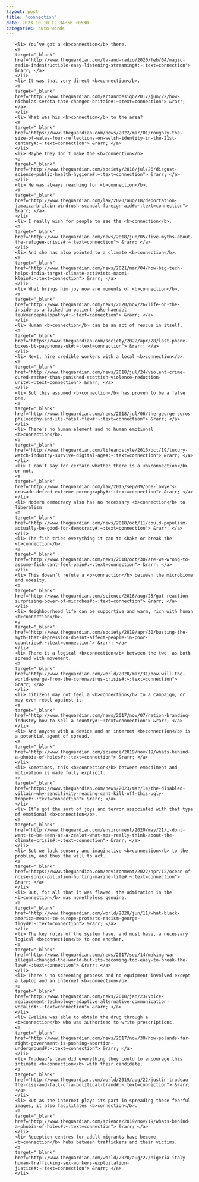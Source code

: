 ```yaml
---
layout: post
title: "connection"
date: 2023-10-10 12:34:56 +0530
categories: auto-words
---
```

<ol>

    <li> You’ve got a <b>connection</b> there.
    <a 
    target="_blank" 
    href="http://www.theguardian.com/tv-and-radio/2020/feb/04/magic-radio-indestructible-easy-listening-streaming#:~:text=connection"> &rarr; </a>
    </li>
    <li> It was that very direct <b>connection</b>.
    <a 
    target="_blank" 
    href="http://www.theguardian.com/artanddesign/2017/jun/22/how-nicholas-serota-tate-changed-britain#:~:text=connection"> &rarr; </a>
    </li>
    <li> What was his <b>connection</b> to the area?
    <a 
    target="_blank" 
    href="https://www.theguardian.com/news/2022/mar/01/roughly-the-size-of-wales-four-reflections-on-welsh-identity-in-the-21st-century#:~:text=connection"> &rarr; </a>
    </li>
    <li> Maybe they don’t make the <b>connection</b>.
    <a 
    target="_blank" 
    href="http://www.theguardian.com/society/2016/jul/26/disgust-science-public-health-hygiene#:~:text=connection"> &rarr; </a>
    </li>
    <li> He was always reaching for <b>connection</b>.
    <a 
    target="_blank" 
    href="http://www.theguardian.com/law/2020/aug/18/deportation-jamaica-britain-windrush-scandal-foreign-aid#:~:text=connection"> &rarr; </a>
    </li>
    <li> I really wish for people to see the <b>connection</b>.
    <a 
    target="_blank" 
    href="http://www.theguardian.com/news/2018/jun/05/five-myths-about-the-refugee-crisis#:~:text=connection"> &rarr; </a>
    </li>
    <li> And she has also pointed to a climate <b>connection</b>.
    <a 
    target="_blank" 
    href="http://www.theguardian.com/news/2021/mar/04/how-big-tech-helps-india-target-climate-activists-naomi-klein#:~:text=connection"> &rarr; </a>
    </li>
    <li> What brings him joy now are moments of <b>connection</b>.
    <a 
    target="_blank" 
    href="http://www.theguardian.com/news/2020/nov/26/life-on-the-inside-as-a-locked-in-patient-jake-haendel-leukoencephalopathy#:~:text=connection"> &rarr; </a>
    </li>
    <li> Human <b>connection</b> can be an act of rescue in itself.
    <a 
    target="_blank" 
    href="https://www.theguardian.com/society/2022/apr/28/last-phone-boxes-bt-payphones-uk#:~:text=connection"> &rarr; </a>
    </li>
    <li> Next, hire credible workers with a local <b>connection</b>.
    <a 
    target="_blank" 
    href="http://www.theguardian.com/news/2018/jul/24/violent-crime-cured-rather-than-punished-scottish-violence-reduction-unit#:~:text=connection"> &rarr; </a>
    </li>
    <li> But this assumed <b>connection</b> has proven to be a false one.
    <a 
    target="_blank" 
    href="http://www.theguardian.com/news/2018/jul/06/the-george-soros-philosophy-and-its-fatal-flaw#:~:text=connection"> &rarr; </a>
    </li>
    <li> There’s no human element and no human emotional <b>connection</b>.
    <a 
    target="_blank" 
    href="http://www.theguardian.com/lifeandstyle/2016/oct/19/luxury-watch-industry-survive-digital-age#:~:text=connection"> &rarr; </a>
    </li>
    <li> I can’t say for certain whether there is a <b>connection</b> or not.
    <a 
    target="_blank" 
    href="http://www.theguardian.com/law/2015/sep/09/one-lawyers-crusade-defend-extreme-pornography#:~:text=connection"> &rarr; </a>
    </li>
    <li> Modern democracy also has no necessary <b>connection</b> to liberalism.
    <a 
    target="_blank" 
    href="http://www.theguardian.com/news/2018/oct/11/could-populism-actually-be-good-for-democracy#:~:text=connection"> &rarr; </a>
    </li>
    <li> The fish tries everything it can to shake or break the <b>connection</b>.
    <a 
    target="_blank" 
    href="http://www.theguardian.com/news/2018/oct/30/are-we-wrong-to-assume-fish-cant-feel-pain#:~:text=connection"> &rarr; </a>
    </li>
    <li> This doesn’t refute a <b>connection</b> between the microbiome and obesity.
    <a 
    target="_blank" 
    href="http://www.theguardian.com/science/2016/aug/25/gut-reaction-surprising-power-of-microbes#:~:text=connection"> &rarr; </a>
    </li>
    <li> Neighbourhood life can be supportive and warm, rich with human <b>connection</b>.
    <a 
    target="_blank" 
    href="http://www.theguardian.com/society/2019/apr/30/busting-the-myth-that-depression-doesnt-affect-people-in-poor-countries#:~:text=connection"> &rarr; </a>
    </li>
    <li> There is a logical <b>connection</b> between the two, as both spread with movement.
    <a 
    target="_blank" 
    href="http://www.theguardian.com/world/2020/mar/31/how-will-the-world-emerge-from-the-coronavirus-crisis#:~:text=connection"> &rarr; </a>
    </li>
    <li> Citizens may not feel a <b>connection</b> to a campaign, or may even rebel against it.
    <a 
    target="_blank" 
    href="http://www.theguardian.com/news/2017/nov/07/nation-branding-industry-how-to-sell-a-country#:~:text=connection"> &rarr; </a>
    </li>
    <li> And anyone with a device and an internet <b>connection</b> is a potential agent of spread.
    <a 
    target="_blank" 
    href="http://www.theguardian.com/science/2019/nov/19/whats-behind-a-phobia-of-holes#:~:text=connection"> &rarr; </a>
    </li>
    <li> Sometimes, this <b>connection</b> between embodiment and motivation is made fully explicit.
    <a 
    target="_blank" 
    href="https://www.theguardian.com/news/2023/mar/14/the-disabled-villain-why-sensitivity-reading-cant-kill-off-this-ugly-trope#:~:text=connection"> &rarr; </a>
    </li>
    <li> It’s got the sort of joys and terror associated with that type of emotional <b>connection</b>.
    <a 
    target="_blank" 
    href="http://www.theguardian.com/environment/2020/may/21/i-dont-want-to-be-seen-as-a-zealot-what-mps-really-think-about-the-climate-crisis#:~:text=connection"> &rarr; </a>
    </li>
    <li> But we lack sensory and imaginative <b>connection</b> to the problem, and thus the will to act.
    <a 
    target="_blank" 
    href="https://www.theguardian.com/environment/2022/apr/12/ocean-of-noise-sonic-pollution-hurting-marine-life#:~:text=connection"> &rarr; </a>
    </li>
    <li> But, for all that it was flawed, the admiration in the <b>connection</b> was nonetheless genuine.
    <a 
    target="_blank" 
    href="http://www.theguardian.com/world/2020/jun/11/what-black-america-means-to-europe-protests-racism-george-floyd#:~:text=connection"> &rarr; </a>
    </li>
    <li> The key rules of the system have, and must have, a necessary logical <b>connection</b> to one another.
    <a 
    target="_blank" 
    href="http://www.theguardian.com/news/2017/sep/14/making-war-illegal-changed-the-world-but-its-becoming-too-easy-to-break-the-law#:~:text=connection"> &rarr; </a>
    </li>
    <li> There’s no screening process and no equipment involved except a laptop and an internet <b>connection</b>.
    <a 
    target="_blank" 
    href="http://www.theguardian.com/news/2018/jan/23/voice-replacement-technology-adaptive-alternative-communication-vocalid#:~:text=connection"> &rarr; </a>
    </li>
    <li> Ewelina was able to obtain the drug through a <b>connection</b> who was authorised to write prescriptions.
    <a 
    target="_blank" 
    href="http://www.theguardian.com/news/2017/nov/30/how-polands-far-right-government-is-pushing-abortion-underground#:~:text=connection"> &rarr; </a>
    </li>
    <li> Trudeau’s team did everything they could to encourage this intimate <b>connection</b> with their candidate.
    <a 
    target="_blank" 
    href="http://www.theguardian.com/world/2019/aug/22/justin-trudeau-the-rise-and-fall-of-a-political-brand#:~:text=connection"> &rarr; </a>
    </li>
    <li> But as the internet plays its part in spreading these fearful images, it also facilitates <b>connection</b>.
    <a 
    target="_blank" 
    href="http://www.theguardian.com/science/2019/nov/19/whats-behind-a-phobia-of-holes#:~:text=connection"> &rarr; </a>
    </li>
    <li> Reception centres for adult migrants have become <b>connection</b> hubs between traffickers and their victims.
    <a 
    target="_blank" 
    href="http://www.theguardian.com/world/2020/aug/27/nigeria-italy-human-trafficking-sex-workers-exploitation-justice#:~:text=connection"> &rarr; </a>
    </li>